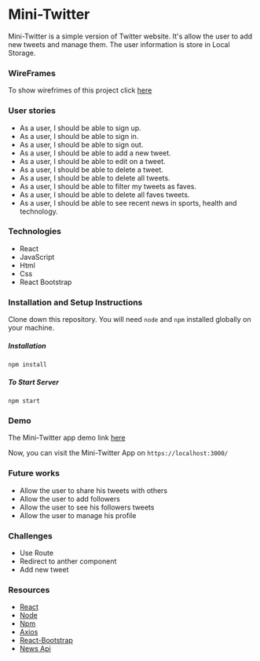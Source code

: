 # Mini-Twitter
Mini-Twitter is a simple version of Twitter website.  It's allow the user to add new tweets and manage them. The user information is store in Local Storage.

### WireFrames 
To show wirefrimes of this project click [here](https://drive.google.com/file/d/1JNOGqc4jQwCFth_0Sg8wr5tEJAxS3QE2/view?usp=sharing)

### User stories
- As a user, I should be able to sign up.
- As a user, I should be able to sign in.
- As a user, I should be able to sign out.
- As a user, I should be able to add a new tweet.
- As a user, I should be able to edit on a tweet.
- As a user, I should be able to delete a tweet.
- As a user, I should be able to delete all tweets.
- As a user, I should be able to filter my tweets as faves.
- As a user, I should be able to delete all faves tweets.
- As a user, I should be able to see recent news in sports, health and technology.

### Technologies
- React
- JavaScript 
- Html
- Css
- React Bootstrap

### Installation and Setup Instructions
Clone down this repository. You will need `node` and `npm` installed globally on your machine.

##### Installation
`npm install`

##### To Start Server
`npm start`

### Demo
The Mini-Twitter app demo link [here](https://mini-twitter-react-app.herokuapp.com/)

Now, you can visit the Mini-Twitter App on `https://localhost:3000/`
### Future works
- Allow the user to share his tweets with others
- Allow the user to add followers
- Allow the user to see his followers tweets
- Allow the user to manage his profile 

### Challenges
- Use Route
- Redirect to anther component
- Add new tweet

### Resources
- [React](https://ar.reactjs.org/)
- [Node](https://nodejs.org/en/)
- [Npm](https://www.npmjs.com/)
- [Axios](https://github.com/axios/axios)
- [React-Bootstrap](https://react-bootstrap.github.io/)
- [News Api](https://newsapi.org/)







